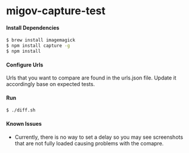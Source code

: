 # migov-capture-test

#### Install Dependencies
```sh
$ brew install imagemagick
$ npm install capture -g
$ npm install
```

#### Configure Urls
Urls that you want to compare are found in the urls.json file.  Update it accordingly base on expected tests.


#### Run
```sh
$ ./diff.sh
```

#### Known Issues
* Currently, there is no way to set a delay so you may see screenshots that are not fully loaded causing problems with the comapre.
